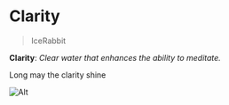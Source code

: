 # Clarity

> IceRabbit

**Clarity**: *Clear water that enhances the ability to meditate.*

Long may the clarity shine

![Alt](https://repobeats.axiom.co/api/embed/d48e6ba3030fd992a3e128fed256fbfd24a3ee69.svg "Repobeats analytics image")
